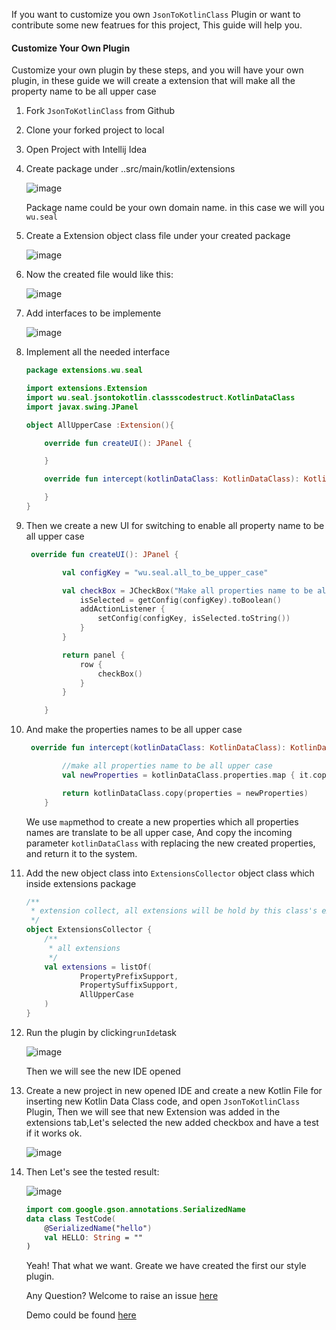 If you want to customize you own `JsonToKotlinClass` Plugin or want to contribute some new featrues for this project, This guide will help you.

#### Customize Your Own Plugin

Customize your own plugin by these steps, and you will have your own plugin, in these guide we will create a extension that will make all the property name to be all upper case

1. Fork `JsonToKotlinClass` from Github

2. Clone your forked project to local

3. Open Project with Intellij Idea

4. Create package under ..src/main/kotlin/extensions

   ![image](https://user-images.githubusercontent.com/9211902/51250876-ccb8cb00-19d2-11e9-9620-9c45c8975bfa.png)

   Package name could be your own domain name. in this case we will you `wu.seal`

5. Create a Extension object class file under your created package

   ![image](https://user-images.githubusercontent.com/9211902/51249232-a47a9d80-19cd-11e9-866f-b7e283da4853.png)

6. Now the created file would like this:

   ![image](https://user-images.githubusercontent.com/9211902/51249378-0fc46f80-19ce-11e9-8abd-0c926e8a726f.png)

7. Add interfaces to be implemente

   ![image](https://user-images.githubusercontent.com/9211902/51249511-75b0f700-19ce-11e9-9e74-ab014d3d77e3.png)

8. Implement all the needed interface

   ```kotlin
   package extensions.wu.seal

   import extensions.Extension
   import wu.seal.jsontokotlin.classscodestruct.KotlinDataClass
   import javax.swing.JPanel

   object AllUpperCase :Extension(){

       override fun createUI(): JPanel {

       }

       override fun intercept(kotlinDataClass: KotlinDataClass): KotlinDataClass {

       }
   }
   ```

9. Then we create a new UI for switching to enable all property name to be all upper case

   ```kotlin
    override fun createUI(): JPanel {

           val configKey = "wu.seal.all_to_be_upper_case"

           val checkBox = JCheckBox("Make all properties name to be all upper case").apply {
               isSelected = getConfig(configKey).toBoolean()
               addActionListener {
                   setConfig(configKey, isSelected.toString())
               }
           }

           return panel {
               row {
                   checkBox()
               }
           }

       }
   ```

10. And make the properties names to be all upper case

    ```kotlin
     override fun intercept(kotlinDataClass: KotlinDataClass): KotlinDataClass {

            //make all properties name to be all upper case
            val newProperties = kotlinDataClass.properties.map { it.copy(name = it.name.toUpperCase()) }

            return kotlinDataClass.copy(properties = newProperties)
        }
    ```

    We use `map`method to create a new properties which all properties names are translate to be all upper case, And copy the incoming parameter `kotlinDataClass`  with replacing the new created properties, and return it to the system.

11. Add the new object class into `ExtensionsCollector` object class which inside extensions package

    ```kotlin
    /**
     * extension collect, all extensions will be hold by this class's extensions property
     */
    object ExtensionsCollector {
        /**
         * all extensions
         */
        val extensions = listOf(
                PropertyPrefixSupport,
                PropertySuffixSupport,
                AllUpperCase
        )
    }
    ```

12. Run the plugin by clicking`runIde`task

    ![image](https://user-images.githubusercontent.com/9211902/51250409-40f26f00-19d1-11e9-962c-7f44fb5549e4.png)

    Then we will see the new IDE opened

13. Create a new project in new opened IDE and create a new Kotlin File for inserting new Kotlin Data Class code, and open `JsonToKotlinClass` Plugin, Then we will see that new Extension was added in the extensions tab,Let's selected the new added checkbox and have a test if it works ok.

    ![image](https://user-images.githubusercontent.com/9211902/51250670-15bc4f80-19d2-11e9-9cee-798489108adf.png)

14. Then Let's see the tested result:

    ![image](https://user-images.githubusercontent.com/9211902/51250749-5a47eb00-19d2-11e9-9824-c8f9ec0cc664.png)

    ```kotlin
    import com.google.gson.annotations.SerializedName
    data class TestCode(
        @SerializedName("hello")
        val HELLO: String = ""
    )
    ```

    Yeah! That what we want. Greate we have created the first our style plugin.

    Any Question? Welcome to raise an issue [here](https://github.com/wuseal/JsonToKotlinClass/issues)

    Demo could be found [here](https://github.com/wuseal/JsonToKotlinClass/tree/3.0-extension-demo)


